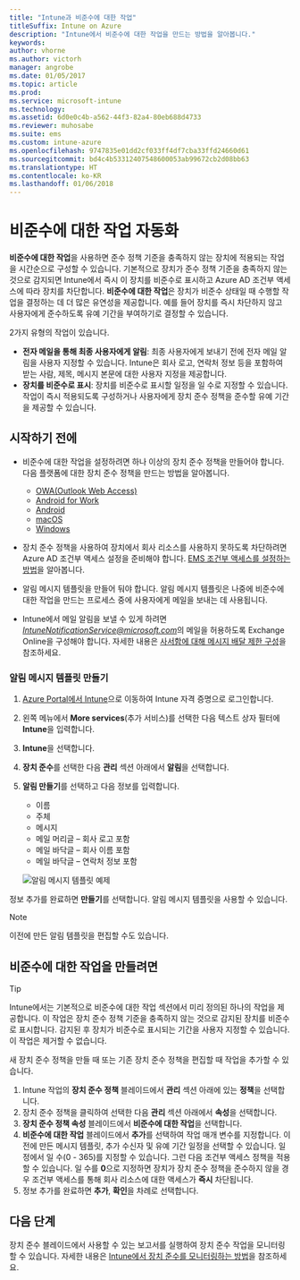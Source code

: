 ```yaml
---
title: "Intune과 비준수에 대한 작업"
titleSuffix: Intune on Azure
description: "Intune에서 비준수에 대한 작업을 만드는 방법을 알아봅니다."
keywords: 
author: vhorne
ms.author: victorh
manager: angrobe
ms.date: 01/05/2017
ms.topic: article
ms.prod: 
ms.service: microsoft-intune
ms.technology: 
ms.assetid: 6d0e0c4b-a562-44f3-82a4-80eb688d4733
ms.reviewer: muhosabe
ms.suite: ems
ms.custom: intune-azure
ms.openlocfilehash: 9747835e01dd2cf033ff4df7cba33ffd24660d61
ms.sourcegitcommit: bd4c4b53312407548600053ab99672cb2d08bb63
ms.translationtype: HT
ms.contentlocale: ko-KR
ms.lasthandoff: 01/06/2018
---
```

# <a name="automate-actions-for-noncompliance"></a>비준수에 대한 작업 자동화

**비준수에 대한 작업**을 사용하면 준수 정책 기준을 충족하지 않는 장치에 적용되는 작업을 시간순으로 구성할 수 있습니다. 기본적으로 장치가 준수 정책 기준을 충족하지 않는 것으로 감지되면 Intune에서 즉시 이 장치를 비준수로 표시하고 Azure AD 조건부 액세스에 따라 장치를 차단합니다. **비준수에 대한 작업**은 장치가 비준수 상태일 때 수행할 작업을 결정하는 데 더 많은 유연성을 제공합니다. 예를 들어 장치를 즉시 차단하지 않고 사용자에게 준수하도록 유예 기간을 부여하기로 결정할 수 있습니다.

2가지 유형의 작업이 있습니다.

-   **전자 메일을 통해 최종 사용자에게 알림**: 최종 사용자에게 보내기 전에 전자 메일 알림을 사용자 지정할 수 있습니다. Intune은 회사 로고, 연락처 정보 등을 포함하여 받는 사람, 제목, 메시지 본문에 대한 사용자 지정을 제공합니다.
-   **장치를 비준수로 표시**: 장치를 비준수로 표시할 일정을 일 수로 지정할 수 있습니다. 작업이 즉시 적용되도록 구성하거나 사용자에게 장치 준수 정책을 준수할 유예 기간을 제공할 수 있습니다.

## <a name="before-you-begin"></a>시작하기 전에

- 비준수에 대한 작업을 설정하려면 하나 이상의 장치 준수 정책을 만들어야 합니다. 다음 플랫폼에 대한 장치 준수 정책을 만드는 방법을 알아봅니다.

    -   [OWA(Outlook Web Access)](compliance-policy-create-android.md)
    -   [Android for Work](compliance-policy-create-android-for-work.md)
    -   [Android](compliance-policy-create-ios.md)
    -   [macOS](compliance-policy-create-mac-os.md)
    -   [Windows](compliance-policy-create-windows.md)

- 장치 준수 정책을 사용하여 장치에서 회사 리소스를 사용하지 못하도록 차단하려면 Azure AD 조건부 액세스 설정을 준비해야 합니다. [EMS 조건부 액세스를 설정하는 방법](https://docs.microsoft.com/azure/active-directory/active-directory-conditional-access)을 알아봅니다.

- 알림 메시지 템플릿을 만들어 둬야 합니다. 알림 메시지 템플릿은 나중에 비준수에 대한 작업을 만드는 프로세스 중에 사용자에게 메일을 보내는 데 사용됩니다.

- Intune에서 메일 알림을 보낼 수 있게 하려면 *IntuneNotificationService@microsoft.com*의 메일을 허용하도록 Exchange Online을 구성해야 합니다. 자세한 내용은 [사서함에 대해 메시지 배달 제한 구성](https://technet.microsoft.com/library/bb397214(v=exchg.160).aspx)을 참조하세요.

### <a name="to-create-a-notification-message-template"></a>알림 메시지 템플릿 만들기

1. [Azure Portal에서 Intune](https://portal.azure.com)으로 이동하여 Intune 자격 증명으로 로그인합니다.
2. 왼쪽 메뉴에서 **More services**(추가 서비스)를 선택한 다음 텍스트 상자 필터에 **Intune**을 입력합니다.
3. **Intune**을 선택합니다.
4. **장치 준수**를 선택한 다음 **관리** 섹션 아래에서 **알림**을 선택합니다.
5. **알림 만들기**를 선택하고 다음 정보를 입력합니다.
    - 이름
    - 주체
    - 메시지
    - 메일 머리글 – 회사 로고 포함
    - 메일 바닥글 – 회사 이름 포함
    - 메일 바닥글 – 연락처 정보 포함

   ![알림 메시지 템플릿 예제](./media/actionsfornoncompliance-1.PNG)

정보 추가를 완료하면 **만들기**를 선택합니다. 알림 메시지 템플릿을 사용할 수 있습니다.

> [!NOTE] 
> 이전에 만든 알림 템플릿을 편집할 수도 있습니다.

## <a name="to-create-actions-for-non-compliance"></a>비준수에 대한 작업을 만들려면

> [!TIP]
> Intune에서는 기본적으로 비준수에 대한 작업 섹션에서 미리 정의된 하나의 작업을 제공합니다. 이 작업은 장치 준수 정책 기준을 충족하지 않는 것으로 감지된 장치를 비준수로 표시합니다. 감지된 후 장치가 비준수로 표시되는 기간을 사용자 지정할 수 있습니다. 이 작업은 제거할 수 없습니다.

새 장치 준수 정책을 만들 때 또는 기존 장치 준수 정책을 편집할 때 작업을 추가할 수 있습니다.

1.  Intune 작업의 **장치 준수 정책** 블레이드에서 **관리** 섹션 아래에 있는 **정책**을 선택합니다.
2.  장치 준수 정책을 클릭하여 선택한 다음 **관리** 섹션 아래에서 **속성**을 선택합니다.
3.  **장치 준수 정책 속성** 블레이드에서 **비준수에 대한 작업**을 선택합니다.
4.  **비준수에 대한 작업** 블레이드에서 **추가**를 선택하여 작업 매개 변수를 지정합니다. 이전에 만든 메시지 템플릿, 추가 수신자 및 유예 기간 일정을 선택할 수 있습니다. 일정에서 일 수(0 - 365)를 지정할 수 있습니다. 그런 다음 조건부 액세스 정책을 적용할 수 있습니다. 일 수를 **0**으로 지정하면 장치가 장치 준수 정책을 준수하지 않을 경우 조건부 액세스를 통해 회사 리소스에 대한 액세스가 **즉시** 차단됩니다.
5.  정보 추가를 완료하면 **추가**, **확인**을 차례로 선택합니다.

## <a name="next-steps"></a>다음 단계
장치 준수 블레이드에서 사용할 수 있는 보고서를 실행하여 장치 준수 작업을 모니터링할 수 있습니다. 자세한 내용은 [Intune에서 장치 준수를 모니터링하는 방법](device-compliance-monitor.md)을 참조하세요.

